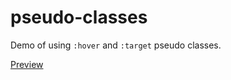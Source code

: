 # pseudo-classes

Demo of using `:hover` and `:target` pseudo classes.

[Preview](https://dciforks.github.io/pseudo-classes/)
